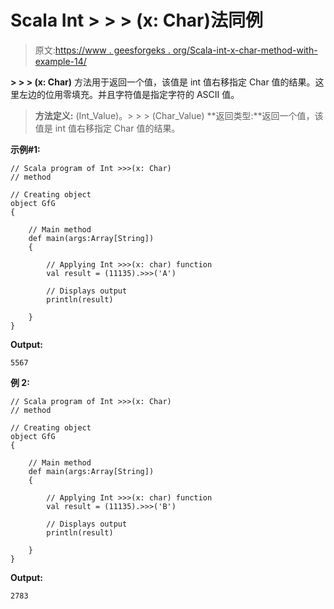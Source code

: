 # Scala Int > > > (x: Char)法同例

> 原文:[https://www . geesforgeks . org/Scala-int-x-char-method-with-example-14/](https://www.geeksforgeeks.org/scala-int-x-char-method-with-example-14/)

**> > > (x: Char)** 方法用于返回一个值，该值是 int 值右移指定 Char 值的结果。这里左边的位用零填充。并且字符值是指定字符的 ASCII 值。

> **方法定义:** (Int_Value)。> > > (Char_Value)
> **返回类型:**返回一个值，该值是 int 值右移指定 Char 值的结果。

**示例#1:**

```
// Scala program of Int >>>(x: Char)
// method

// Creating object
object GfG
{ 

    // Main method
    def main(args:Array[String])
    {

        // Applying Int >>>(x: char) function
        val result = (11135).>>>('A')

        // Displays output
        println(result)

    }
} 
```

**Output:**

```
5567

```

**例 2:**

```
// Scala program of Int >>>(x: Char)
// method

// Creating object
object GfG
{ 

    // Main method
    def main(args:Array[String])
    {

        // Applying Int >>>(x: char) function
        val result = (11135).>>>('B')

        // Displays output
        println(result)

    }
} 
```

**Output:**

```
2783

```